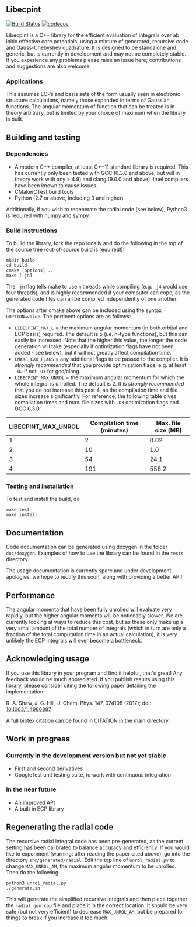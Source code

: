 ## Libecpint

[![Build Status](https://dev.azure.com/robertshaw383/libecpint/_apis/build/status/robashaw.libecpint?branchName=readecp)](https://dev.azure.com/robertshaw383/libecpint/_build/latest?definitionId=2&branchName=readecp)
[![codecov](https://codecov.io/gh/robashaw/libecpint/branch/readecp/graph/badge.svg)](https://codecov.io/gh/robashaw/libecpint)

Libecpint is a C++ library for the efficient evaluation of integrals over ab initio effective core potentials, using a mixture of generated, recursive code and Gauss-Chebyshev quadrature. It is designed to be standalone and generic, but is currently in development and may not be completely stable. If you experience any problems please raise an issue here; contributions and suggestions are also welcome.

### Applications

This assumes ECPs and basis sets of the form usually seen in electronic structure calculations, namely those expanded in terms of Gaussian functions. The angular momentum of function that can be treated is in theory arbitrary, but is limited by your choice of maximum when the library is built.


## Building and testing

### Dependencies

- A modern C++ compiler, at least C++11 standard library is required. This has currently only been tested with GCC (6.3.0 and above, but will in theory work with any > 4.9) and clang (9.0.0 and above). Intel compilers have been known to cause issues.
- CMake/CTest build tools
- Python (2.7 or above, including 3 and higher)

Additionally, if you wish to regenerate the radial code (see below),  Python3 is required with numpy and sympy.

### Build instructions

To build the library, fork the repo locally and do the following in the top of the source tree (out-of-source build is required!):

```
mkdir build
cd build
cmake [options] ..
make [-jn]
```

The `-jn` flag tells make to use `n` threads while compiling (e.g. `-j4` would use four threads), and is highly recommended if your computer can cope, as the generated code files can all be compiled independently of one another.

The options after cmake above can be included using the syntax `-DOPTION=value`. The pertinent options are as follows:
- `LIBECPINT_MAX_L` = the maximum angular momentum (in both orbital and ECP basis) required. The default is 5 (i.e. h-type functions), but this can easily be increased. Note that the higher this value, the longer the code generation will take (especially if optimization flags have not been added - see below), but it will not greatly affect compilation time.
- `CMAKE_CXX_FLAGS` = any additional flags to be passed to the compiler. It is _strongly recommended_ that you provide optimization flags, e.g. at least `-O2` if not `-O3` for gcc/clang.
- `LIBECPINT_MAX_UNROL` = the maximum angular momentum for which the whole integral is unrolled. The default is 2. It is _strongly recommended_ that you do not increase this past 4, as the compilation time and file sizes increase significantly. For reference, the following table gives compilation times and max. file sizes with `-O3` optimization flags and GCC 6.3.0:

|  LIBECPINT_MAX_UNROL |  Compilation time (minutes)  | Max. file size (MB)  |
|---|---|---|
|  1  |  2  |  0.02  |
|  2  |  10  | 1.0  |
|  3  |  54  |  24.1  |
|  4  |  191  |  556.2  |


### Testing and installation

To test and install the build, do
```
make test
make install
```

## Documentation

Code documentation can be generated using doxygen in the folder `doc/doxygen`. Examples of how to use the library can be found in the `tests` directory.

The usage documentation is currently spare and under development - apologies, we hope to rectify this soon, along with providing a better API!

## Performance

The angular momenta that have been fully unrolled will evaluate very rapidly, but the higher angular momenta will be noticeably slower. We are currently looking at ways to reduce this cost, but as these only make up a very small amount of the total number of integrals (which in turn are only a fraction of the total computation time in an actual calculation), it is very unlikely the ECP integrals will ever become a bottleneck.


## Acknowledging usage

If you use this library in your program and find it helpful, that's great! Any feedback would be much appreciated. If you publish results using this library, please consider citing the following paper detailing the implementation:

R. A. Shaw, J. G. Hill, J. Chem. Phys. 147, 074108 (2017); doi: [10.1063/1.4986887](http://dx.doi.org/10.1063/1.4986887)

A full bibtex citation can be found in CITATION in the main directory.

## Work in progress

### Currently in the development version but not yet stable
- First and second derivatives
- GoogleTest unit testing suite, to work with continuous integration

### In the near future
- An improved API
- A built in ECP library

## Regenerating the radial code

The recursive radial integral code has been pre-generated, as the current setting has been calibrated to balance accuracy and efficiency. If you would like to experiment (warning: after reading the paper cited above), go into the directory `src/generated/radial`. Edit the top line of  `unrol_radial.py` to change `MAX_UNROL_AM`, the maximum angular momentum to be unrolled. Then do the following:

```
python3 unrol_radial.py
./generate.sh
```

This will generate the simplified recursive integrals and then piece together the `radial_gen.cpp` file and place it in the correct location. It should be very safe (but not very efficient) to decrease `MAX_UNROL_AM`, but be prepared for things to break if you increase it too much. 
